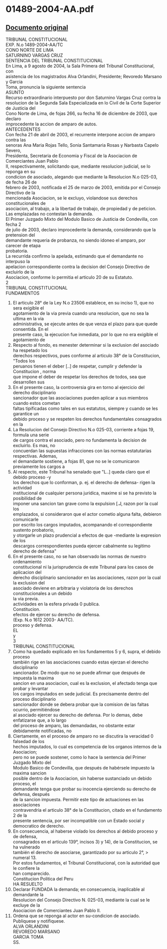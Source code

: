 
01489-2004-AA.pdf
=================
  
[Documento original](https://tc.gob.pe/jurisprudencia/2004/01489-2004-AA.pdf)  
---  
TRIBUNAL CONSTITUCIONAL  
EXP. N.o 1489-2004-AA/TC  
CONO NORTE DE LIMA  
SATURNINO VARGAS CRUZ  
SENTENCIA DEL TRIBUNAL CONSTITUCIONAL  
En Lima, a 9 agosto de 2004, la Sala Primera del Tribunal Constitucional, con  
asistencia de los magistrados Alva Orlandini, Presidente; Revoredo Marsano y Garcia  
Toma, pronuncia la siguiente sentencia  
ASUNTO  
Recurso extraordinario interpuesto por don Saturnino Vargas Cruz contra la  
resolucion de la Segunda Sala Especializada en lo Civil de la Corte Superior de Justicia del  
Cono Norte de Lima, de fojas 266, su fecha 16 de diciembre de 2003, que declaro  
improcedente la accion de amparo de autos.  
ANTECEDENTES  
Con fecha 21 de abril de 2003, el recurrente interpone accion de amparo contra las  
senoras Ana Maria Rojas Tello, Sonia Santamaria Rosas y Narbasta Capelo Severo,  
Presidenta, Secretaria de Economia y Fiscal de la Asociacion de Comerciantes Juan Pablo  
II, respectivamente, solicitando que, mediante resolucion judicial, se lo reponga en su  
condicion de asociado, alegando que mediante la Resolucion N.o 025-03, de fecha 26 de  
febrero de 2003, notificada el 25 de marzo de 2003, emitida por el Consejo Directivo de la  
mencionada Asociacion, se le excluyo, violandose sus derechos constitucionales de  
asociacion, al trabajo, a la libertad de trabajo, de propiedad y de peticion.  
Las emplazadas no contestan la demanda.  
El Primer Juzgado Mixto del Modulo Basico de Justicia de Condevilla, con fecha 2  
de julio de 2003, declaro improcedente la demanda, considerando que la pretension del  
demandante requeria de probanza, no siendo idoneo el amparo, por carecer de etapa  
probatoria.  
La recurrida confirmo la apelada, estimando que el demandante no interpuso la  
apelacion correspondiente contra la decision del Consejo Directivo de excluirlo de la  
Asociacion, conforme lo permitia el articulo 20 de su Estatuto.  
2  
TRIBUNAL CONSTITUCIONAL  
FUNDAMENTOS  
1. El articulo 28° de la Ley N.o 23506 establece, en su inciso 1), que no sera exigible el  
agotamiento de la via previa cuando una resolucion, que no sea la ultima en la via  
administrativa, se ejecute antes de que venza el plazo para que quede consentida. En el  
presente caso, la ejecucion fue inmediata, por lo que no era exigible el agotamiento de  
2. Respecto al fondo, es menester determinar si la exclusion del asociado ha respetado los  
derechos respectivos, pues conforme al articulo 38° de la Constitucion, "Todos los  
peruanos tienen el deber [..] de respetar, cumplir y defender la Constitucion , norma  
que impone el deber de respetar los derechos de todos, sea que desarrollen sus  
3. En el presente caso, la controversia gira en torno al ejercicio del derecho disciplinario  
sancionador que las asociaciones pueden aplicar a sus miembros cuando estos cometan  
faltas tipificadas como tales en sus estatutos, siempre y cuando se les garantice un  
debido proceso y se respeten los derechos fundamentales consagrados en la  
4. La Resolucion del Consejo Directivo N.o 025-03, corriente a fojas 19, formula una serie  
de cargos contra el asociado, pero no fundamenta la decision de excluirlo. Es mas, no  
concuerdan las supuestas infracciones con las normas estatutarias respectivas. Ademas,  
el demandante sostiene, a fojas 81, que no se le comunicaron previamente los cargos a  
5. Al respecto, este Tribunal ha senalado que "L..] queda claro que el debido proceso -y  
los derechos que lo conforman, p. ej. el derecho de defensa- rigen la actividad  
institucional de cualquier persona juridica, maxime si se ha previsto la posibilidad de  
imponer una sancion tan grave como la expulsion [.J, razon por la cual los  
emplazados, si consideraron que el actor cometio alguna falta, debieron comunicarle  
por escrito los cargos imputados, acompanando el correspondiente sustento probatorio,  
y otorgarle un plazo prudencial a efectos de que -mediante la expresion de los  
descargos correspondientes pueda ejercer cabalmente su legitimo derecho de defensa"  
6. En el presente caso, no se han observado las normas de nuestro ordenamiento  
constitucional ni la jurisprudencia de este Tribunal para los casos de aplicacion del  
derecho disciplinario sancionador en las asociaciones, razon por la cual la exclusion del  
asociado deviene en arbitraria y violatoria de los derechos constitucionales a un debido  
la via previa.  
actividades en la esfera privada 0 publica.  
Constitucion.  
efectos de ejercer su derecho de defensa.  
(Exp. N.o 1612 2003- AA/TC).  
proceso y defensa.  
EL  
y  
3  
TRIBUNAL CONSTITUCIONAL  
7. Como ha quedado explicado en los fundamentos 5 y 6, supra, el debido proceso  
también rige en las asociaciones cuando estas ejerzan el derecho disciplinario  
sancionador. De modo que no se puede afirmar que después de impuesta la maxima  
sancion en una asociacion, cual es la exclusion, el afectado tenga que probar y levantar  
los cargos imputados en sede judicial. Es precisamente dentro del proceso disciplinario  
sancionador donde se debera probar que la comision de las faltas ocurrio, permitiéndose  
al asociado ejercer su derecho de defensa. Por lo demas, debe enfatizarse que, a lo largo  
del proceso de amparo, las demandadas, no obstante estar debidamente notificadas, no  
8. Ciertamente, en el proceso de amparo no se discutira la veracidad 0 falsedad de los  
hechos imputados, lo cual es competencia de los organos internos de la Asociacion;  
pero no se puede sostener, como lo hace la sentencia del Primer Juzgado Mixto del  
Modulo Basico de Condevilla, que después de habérsele impuesto la maxima sancion  
posible dentro de la Asociacion, sin haberse sustanciado un debido proceso, el  
demandante tenga que probar su inocencia ejerciendo su derecho de defensa, después  
de la sancion impuesta. Permitir este tipo de actuaciones en las asociaciones  
contravendria el articulo 38° de la Constitucion, citado en el fundamento 2 de la  
presente sentencia, por ser incompatible con un Estado social y democratico de derecho.  
9. En consecuencia, al haberse violado los derechos al debido proceso y de defensa,  
consagrados en el articulo 139°, incisos 3) y 14), de la Constitucion, se ha vulnerado  
también el derecho de asociarse, garantizado por su articulo 2°, > numeral 13.  
Por estos fundamentos, el Tribunal Constitucional, con la autoridad que le confiere la  
han comparecido.  
Constitucion Politica del Peru  
HA RESUELTO  
1. Declarar FUNDADA la demanda; en consecuencia, inaplicable al demandante la  
Resolucion del Consejo Directivo N. 025-03, mediante la cual se le excluye de la  
Asociacion de Comerciantes Juan Pablo II.  
2. Ordena que se reponga al actor en su-condicion de asociado.  
Publiquese y notifiquese.  
ALVA ORLANDINI  
REVOREDO MARSANO  
GARCIA TOMA  
SS.